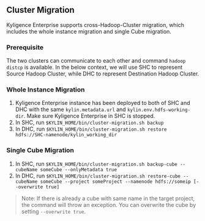## Cluster Migration

Kyligence Enterprise supports cross-Hadoop-Cluster migration, which includes the whole instance migration and single Cube migration.


### Prerequisite

The two clusters can communicate to each other and command `hadoop distcp` is available. In the below context, we will use SHC to represent Source Hadoop Cluster, while DHC to represent Destination Hadoop Cluster.


### Whole Instance Migration

1. Kyligence Enterprise instance has been deployed to both of SHC and DHC with the same `kylin.metadata.url` and `kylin.env.hdfs-working-dir`. Make sure Kyligence Enterprise in SHC is stopped.
2. In SHC, run `$KYLIN_HOME/bin/cluster-migration.sh backup`
3. In DHC, run `$KYLIN_HOME/bin/cluster-migration.sh restore hdfs://SHC-namenode/kylin_working_dir`



### Single Cube Migration
 
1. In SHC, run `$KYLIN_HOME/bin/cluster-migration.sh backup-cube --cubeName someCube --onlyMetadata true`
2. In DHC, run `$KYLIN_HOME/bin/cluster-migration.sh restore-cube --cubeName someCube --project someProject --namenode hdfs://someip [--overwrite true]`

> Note: If there is already a cube with same name in the target project, the command will throw an exception. You can overwrite the cube by setting ```--overwrite true```.
